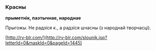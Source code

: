 ### Красны
**прыметнік, паэтычнае, народнае**

Прыгожы. Не радзіся к., а радзіся шчасны (з народнай творчасці).

<a rel="author">[http://rv-blr.com/](http://rv-blr.com/slounik.jsp?letterId=0&maskId=0&pageId=1445)</a>
